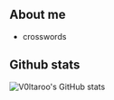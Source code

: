 ## About me

- crosswords

<!-- 
## My work
_There is not much to see, yet its not empty either!_

- creator of [Shorfolk Tavern](https://dso-tavern.eu/#en) which provides simple calculators and useful tools for MMORPG game Drakensang Online 
  - website language: _English_, _Slovak_, _Czech_, _Turkish_ (more is WIP) -->
 
<!-- [![Anurag's GitHub stats](https://github-readme-stats.vercel.app/api?username=Voltaroo)](https://github.com/anuraghazra/github-readme-stats) -->

## Github stats

![V0ltaroo's GitHub stats](https://github-readme-stats.vercel.app/api?username=Voltaroo&count_private=true&theme=dark&show_icons=true)

 
<!--
**Voltaroo/Voltaroo** is a ✨ _special_ ✨ repository because its `README.md` (this file) appears on your GitHub profile.

Here are some ideas to get you started:

- 🔭 I’m currently working on ...
- 🌱 I’m currently learning ...
- 👯 I’m looking to collaborate on ...
- 🤔 I’m looking for help with ...
- 💬 Ask me about ...
- 📫 How to reach me: ...
- 😄 Pronouns: ...
- ⚡ Fun fact: ...
-->
